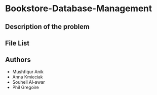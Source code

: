 # Bookstore-Database-Management

## Description of the problem

## File List


## Authors 
* Mushfiqur Anik
* Anna Kmieciak 
* Souheil Al-awar
* Phil Gregoire
